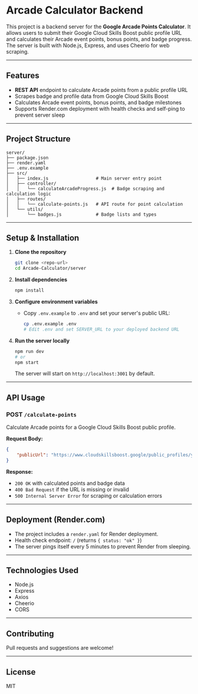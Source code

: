 # Arcade Calculator Backend

This project is a backend server for the **Google Arcade Points Calculator**. It allows users to submit their Google Cloud Skills Boost public profile URL and calculates their Arcade event points, bonus points, and badge progress. The server is built with Node.js, Express, and uses Cheerio for web scraping.

---

## Features

-   **REST API** endpoint to calculate Arcade points from a public profile URL
-   Scrapes badge and profile data from Google Cloud Skills Boost
-   Calculates Arcade event points, bonus points, and badge milestones
-   Supports Render.com deployment with health checks and self-ping to prevent server sleep

---

## Project Structure

```
server/
├── package.json
├── render.yaml
├── .env.example
├── src/
│   ├── index.js                  # Main server entry point
│   ├── controller/
│   │   └── calculateArcadeProgress.js  # Badge scraping and calculation logic
│   ├── routes/
│   │   └── calculate-points.js   # API route for point calculation
│   └── utils/
│       └── badges.js             # Badge lists and types
```

---

## Setup & Installation

1. **Clone the repository**

    ```sh
    git clone <repo-url>
    cd Arcade-Calculator/server
    ```

2. **Install dependencies**

    ```sh
    npm install
    ```

3. **Configure environment variables**

    - Copy `.env.example` to `.env` and set your server's public URL:
        ```sh
        cp .env.example .env
        # Edit .env and set SERVER_URL to your deployed backend URL
        ```

4. **Run the server locally**
    ```sh
    npm run dev
    # or
    npm start
    ```
    The server will start on `http://localhost:3001` by default.

---

## API Usage

### POST `/calculate-points`

Calculate Arcade points for a Google Cloud Skills Boost public profile.

**Request Body:**

```json
{
    "publicUrl": "https://www.cloudskillsboost.google/public_profiles/your-id"
}
```

**Response:**

-   `200 OK` with calculated points and badge data
-   `400 Bad Request` if the URL is missing or invalid
-   `500 Internal Server Error` for scraping or calculation errors

---

## Deployment (Render.com)

-   The project includes a `render.yaml` for Render deployment.
-   Health check endpoint: `/` (returns `{ status: "ok" }`)
-   The server pings itself every 5 minutes to prevent Render from sleeping.

---

## Technologies Used

-   Node.js
-   Express
-   Axios
-   Cheerio
-   CORS

---

## Contributing

Pull requests and suggestions are welcome!

---

## License

MIT
